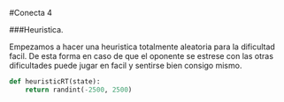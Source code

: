 #Conecta 4

###Heuristica.

Empezamos a hacer una heuristica totalmente aleatoria para la dificultad facil. De esta forma en caso de que el oponente se estrese con las otras dificultades puede jugar en facil y sentirse bien consigo mismo.

```python
def heuristicRT(state):
	return randint(-2500, 2500)
```
